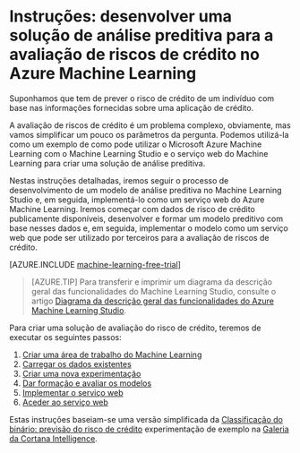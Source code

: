 <properties
    pageTitle="Uma solução preditiva para risco de crédito com Machine Learning | Microsoft Azure"
    description="Instruções detalhadas sobre como criar uma solução de análise preditiva para a avaliação de riscos de crédito no Azure Machine Learning Studio."
    keywords="risco de crédito, solução de análise preditiva, avaliação de riscos"
    services="machine-learning"
    documentationCenter=""
    authors="garyericson"
    manager="paulettm"
    editor="cgronlun"/>

<tags
    ms.service="machine-learning"
    ms.workload="data-services"
    ms.tgt_pltfrm="na"
    ms.devlang="na"
    ms.topic="get-started-article"
    ms.date="06/10/2016"
    ms.author="garye"/>


# Instruções: desenvolver uma solução de análise preditiva para a avaliação de riscos de crédito no Azure Machine Learning

Suponhamos que tem de prever o risco de crédito de um indivíduo com base nas informações fornecidas sobre uma aplicação de crédito.  

A avaliação de riscos de crédito é um problema complexo, obviamente, mas vamos simplificar um pouco os parâmetros da pergunta. Podemos utilizá-la como um exemplo de como pode utilizar o Microsoft Azure Machine Learning com o Machine Learning Studio e o serviço web do Machine Learning para criar uma solução de análise preditiva.  

Nestas instruções detalhadas, iremos seguir o processo de desenvolvimento de um modelo de análise preditiva no Machine Learning Studio e, em seguida, implementá-lo como um serviço web do Azure Machine Learning. Iremos começar com dados de risco de crédito publicamente disponíveis, desenvolver e formar um modelo preditivo com base nesses dados e, em seguida, implementar o modelo como um serviço web que pode ser utilizado por terceiros para a avaliação de riscos de crédito.

[AZURE.INCLUDE [machine-learning-free-trial](../../includes/machine-learning-free-trial.md)]

<!-- -->

>[AZURE.TIP] Para transferir e imprimir um diagrama da descrição geral das funcionalidades do Machine Learning Studio, consulte o artigo [Diagrama da descrição geral das funcionalidades do Azure Machine Learning Studio](machine-learning-studio-overview-diagram.md).

Para criar uma solução de avaliação do risco de crédito, teremos de executar os seguintes passos:  

1.  [Criar uma área de trabalho do Machine Learning](machine-learning-walkthrough-1-create-ml-workspace.md)
2.  [Carregar os dados existentes](machine-learning-walkthrough-2-upload-data.md)
3.  [Criar uma nova experimentação](machine-learning-walkthrough-3-create-new-experiment.md)
4.  [Dar formação e avaliar os modelos](machine-learning-walkthrough-4-train-and-evaluate-models.md)
5.  [Implementar o serviço web](machine-learning-walkthrough-5-publish-web-service.md)
6.  [Aceder ao serviço web](machine-learning-walkthrough-6-access-web-service.md)

Estas instruções baseiam-se uma versão simplificada da [Classificação do binário: previsão do risco de crédito](http://go.microsoft.com/fwlink/?LinkID=525270) experimentação de exemplo na [Galeria da Cortana Intelligence](http://gallery.cortanaintelligence.com/).



<!--HONumber=Aug16_HO1-->


